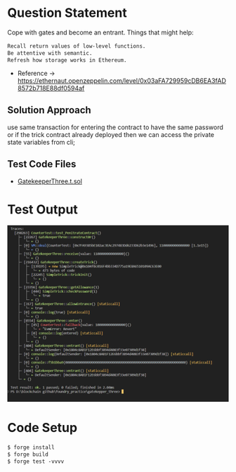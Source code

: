 # Question Statement
Cope with gates and become an entrant.
Things that might help:

    Recall return values of low-level functions.
    Be attentive with semantic.
    Refresh how storage works in Ethereum.

- Reference ->
https://ethernaut.openzeppelin.com/level/0x03aFA729959cDB6EA3fAD8572b718E88df0594af

## Solution Approach
use same transaction for entering the contract to have the same password or if the trick contract already deployed then we can access the private state variables from cli;
## Test Code Files

- [GatekeeperThree.t.sol](./test/GatekeeperThree.t.sol)

# Test Output 
![test output](image.png)

# Code Setup 
``` 
$ forge install
$ forge build
$ forge test -vvvv
```